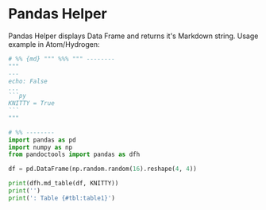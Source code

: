 # Pandas Helper

Pandas Helper displays Data Frame and returns it's Markdown string. Usage example in Atom/Hydrogen:

`````py
# %% {md} """ %%% """ --------
"""
---
echo: False
...
```py
KNITTY = True
```
"""

# %% --------
import pandas as pd
import numpy as np
from pandoctools import pandas as dfh

df = pd.DataFrame(np.random.random(16).reshape(4, 4))

print(dfh.md_table(df, KNITTY))
print('')
print(': Table {#tbl:table1}')
`````
